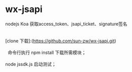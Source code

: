 # wx-jsapi
nodejs Koa 获取access_token、jsapi_ticket、signature签名 <br><br><br>
[clone 下载]:(https://github.com/sun-zw/wx-jsapi.git)<br><br>
 
命令行执行 npm install 下载所需模块；<br><br>
node jssdk.js 启动测试；<br><br>
